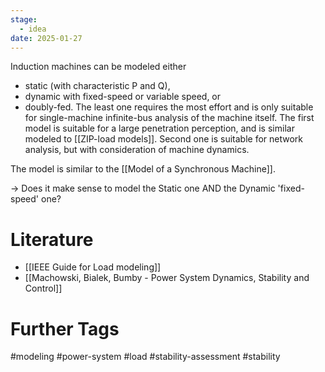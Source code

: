 ```yaml
---
stage:
  - idea
date: 2025-01-27
---
```

Induction machines can be modeled either
- static (with characteristic P and Q),
- dynamic with fixed-speed or variable speed, or
- doubly-fed.
The least one requires the most effort and is only suitable for single-machine infinite-bus analysis of the machine itself.
The first model is suitable for a large penetration perception, and is similar modeled to [[ZIP-load models]].
Second one is suitable for network analysis, but with consideration of machine dynamics.

The model is similar to the [[Model of a Synchronous Machine]].

-> Does it make sense to model the Static one AND the Dynamic 'fixed-speed' one?
# Literature
- [[IEEE Guide for Load modeling]]
- [[Machowski, Bialek, Bumby - Power System Dynamics, Stability and Control]]
# Further Tags
#modeling #power-system #load #stability-assessment #stability 